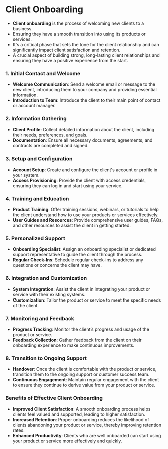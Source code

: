 # Client Onboarding

- **Client onboarding** is the process of welcoming new clients to a business.
- Ensuring they have a smooth transition into using its products or services.
- It's a critical phase that sets the tone for the client relationship and can significantly impact client satisfaction and retention.
- A crucial aspect of building strong, long-lasting client relationships and ensuring they have a positive experience from the start.

### 1. Initial Contact and Welcome
- **Welcome Communication**: Send a welcome email or message to the new client, introducing them to your company and providing essential information.
- **Introduction to Team**: Introduce the client to their main point of contact or account manager.

### 2. Information Gathering
- **Client Profile**: Collect detailed information about the client, including their needs, preferences, and goals.
- **Documentation**: Ensure all necessary documents, agreements, and contracts are completed and signed.

### 3. Setup and Configuration
- **Account Setup**: Create and configure the client's account or profile in your system.
- **Access Provisioning**: Provide the client with access credentials, ensuring they can log in and start using your service.

### 4. Training and Education
- **Product Training**: Offer training sessions, webinars, or tutorials to help the client understand how to use your products or services effectively.
- **User Guides and Resources**: Provide comprehensive user guides, FAQs, and other resources to assist the client in getting started.

### 5. Personalized Support
- **Onboarding Specialist**: Assign an onboarding specialist or dedicated support representative to guide the client through the process.
- **Regular Check-Ins**: Schedule regular check-ins to address any questions or concerns the client may have.

### 6. Integration and Customization
- **System Integration**: Assist the client in integrating your product or service with their existing systems.
- **Customization**: Tailor the product or service to meet the specific needs of the client.

### 7. Monitoring and Feedback
- **Progress Tracking**: Monitor the client’s progress and usage of the product or service.
- **Feedback Collection**: Gather feedback from the client on their onboarding experience to make continuous improvements.

### 8. Transition to Ongoing Support
- **Handover**: Once the client is comfortable with the product or service, transition them to the ongoing support or customer success team.
- **Continuous Engagement**: Maintain regular engagement with the client to ensure they continue to derive value from your product or service.

### Benefits of Effective Client Onboarding
- **Improved Client Satisfaction**: A smooth onboarding process helps clients feel valued and supported, leading to higher satisfaction.
- **Increased Retention**: Proper onboarding reduces the likelihood of clients abandoning your product or service, thereby improving retention rates.
- **Enhanced Productivity**: Clients who are well onboarded can start using your product or service more effectively and quickly.
